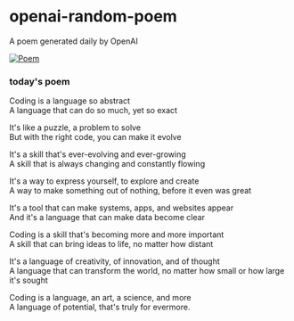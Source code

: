 
# openai-random-poem
 A poem generated daily by OpenAI

[![Poem](https://github.com/fbiego/openai-random-poem/actions/workflows/main.yml/badge.svg)](https://github.com/fbiego/openai-random-poem/actions/workflows/main.yml)

### today's poem  
  
Coding is a language so abstract  
A language that can do so much, yet so exact  
  
It's like a puzzle, a problem to solve  
But with the right code, you can make it evolve  
  
It's a skill that's ever-evolving and ever-growing  
A skill that is always changing and constantly flowing  
  
It's a way to express yourself, to explore and create  
A way to make something out of nothing, before it even was great  
  
It's a tool that can make systems, apps, and websites appear  
And it's a language that can make data become clear  
  
Coding is a skill that's becoming more and more important  
A skill that can bring ideas to life, no matter how distant   
  
It's a language of creativity, of innovation, and of thought  
A language that can transform the world, no matter how small or how large it's sought  
  
Coding is a language, an art, a science, and more  
A language of potential, that's truly for evermore.